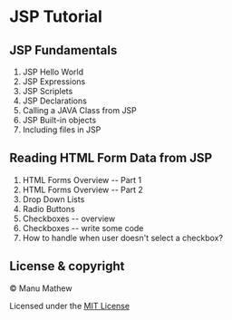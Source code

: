 # JSP Tutorial

## JSP Fundamentals

1. JSP Hello World
2. JSP Expressions
3. JSP Scriplets
4. JSP Declarations
5. Calling a JAVA Class from JSP
6. JSP Built-in objects
7. Including files in JSP

## Reading HTML Form Data from JSP

1. HTML Forms Overview -- Part 1
2. HTML Forms Overview -- Part 2
3. Drop Down Lists
4. Radio Buttons
5. Checkboxes -- overview
6. Checkboxes -- write some code
7. How to handle when user doesn't select a checkbox?

## License & copyright

© Manu Mathew

Licensed under the [MIT License](LICENSE)
